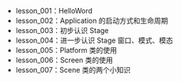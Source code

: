 * lesson_001：HelloWord
* lesson_002：Application 的启动方式和生命周期
* lesson_003：初步认识 Stage
* lesson_004：进一步认识 Stage 窗口、模式、模态
* lesson_005：Platform 类的使用
* lesson_006：Screen 类的使用
* lesson_007：Scene 类的两个小知识